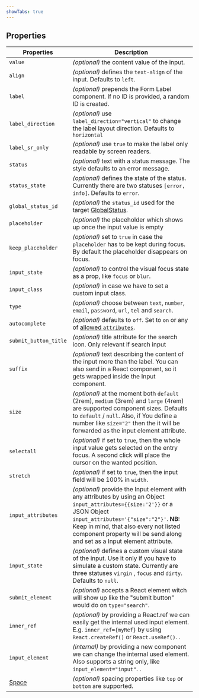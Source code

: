 ```yaml
---
showTabs: true
---
```


## Properties

| Properties                                  | Description                                                                                                                                                                                                                                                                                    |
| ------------------------------------------- | ---------------------------------------------------------------------------------------------------------------------------------------------------------------------------------------------------------------------------------------------------------------------------------------------- |
| `value`                                     | _(optional)_ the content value of the input.                                                                                                                                                                                                                                                   |
| `align`                                     | _(optional)_ defines the `text-align` of the input. Defaults to `left`.                                                                                                                                                                                                                        |
| `label`                                     | _(optional)_ prepends the Form Label component. If no ID is provided, a random ID is created.                                                                                                                                                                                                  |
| `label_direction`                           | _(optional)_ use `label_direction="vertical"` to change the label layout direction. Defaults to `horizontal`                                                                                                                                                                                   |
| `label_sr_only`                             | _(optional)_ use `true` to make the label only readable by screen readers.                                                                                                                                                                                                                     |
| `status`                                    | _(optional)_ text with a status message. The style defaults to an error message.                                                                                                                                                                                                               |
| `status_state`                              | _(optional)_ defines the state of the status. Currently there are two statuses `[error, info]`. Defaults to `error`.                                                                                                                                                                           |
| `global_status_id`                          | _(optional)_ the `status_id` used for the target [GlobalStatus](/uilib/components/global-status).                                                                                                                                                                                              |
| `placeholder`                               | _(optional)_ the placeholder which shows up once the input value is empty                                                                                                                                                                                                                      |
| `keep_placeholder`                          | _(optional)_ set to `true` in case the `placeholder` has to be kept during focus. By default the placeholder disappears on focus.                                                                                                                                                              |
| `input_state`                               | _(optional)_ to control the visual focus state as a prop, like `focus` or `blur`.                                                                                                                                                                                                              |
| `input_class`                               | _(optional)_ in case we have to set a custom input class.                                                                                                                                                                                                                                      |
| `type`                                      | _(optional)_ choose between `text`, `number`, `email`, `password`, `url`, `tel` and `search`.                                                                                                                                                                                                  |
| `autocomplete`                              | _(optional)_ defaults to `off`. Set to `on` or any of [allowed `attributes`](https://developer.mozilla.org/en-US/docs/Web/HTML/Element/input#attr-autocomplete).                                                                                                                               |
| `submit_button_title`                       | _(optional)_ title attribute for the search icon. Only relevant if search input                                                                                                                                                                                                                |
| `suffix`                                    | _(optional)_ text describing the content of the input more than the label. You can also send in a React component, so it gets wrapped inside the Input component.                                                                                                                              |
| `size`                                      | _(optional)_ at the moment both `default` (2rem), `medium` (3rem) and `large` (4rem) are supported component sizes. Defaults to `default` / `null`. Also, if You define a number like `size="2"` then the it will be forwarded as the input element attribute.                                 |
| `selectall`                                 | _(optional)_ if set to `true`, then the whole input value gets selected on the entry focus. A second click will place the cursor on the wanted position.                                                                                                                                       |
| `stretch`                                   | _(optional)_ if set to `true`, then the input field will be 100% in `width`.                                                                                                                                                                                                                   |
| `input_attributes`                          | _(optional)_ provide the Input element with any attributes by using an Object `input_attributes={{size:'2'}}` or a JSON Object `input_attributes='{"size":"2"}'`. **NB:** Keep in mind, that also every not listed component property will be send along and set as a Input element attribute. |
| `input_state`                               | _(optional)_ defines a custom visual state of the input. Use it only if you have to simulate a custom state. Currently are three statuses `virgin` , `focus` and `dirty`. Defaults to `null`.                                                                                                  |
| `submit_element`                            | _(optional)_ accepts a React element witch will show up like the "submit button" would do on `type="search"`.                                                                                                                                                                                  |
| `inner_ref`                                 | _(optional)_ by providing a React.ref we can easily get the internal used input element. E.g. `inner_ref={myRef}` by using `React.createRef()` or `React.useRef()`. .                                                                                                                          |
| `input_element`                             | _(internal)_ by providing a new component we can change the internal used element. Also supports a string only, like `input_element="input"`. .                                                                                                                                                |
| [Space](/uilib/components/space/properties) | _(optional)_ spacing properties like `top` or `bottom` are supported.                                                                                                                                                                                                                          |

